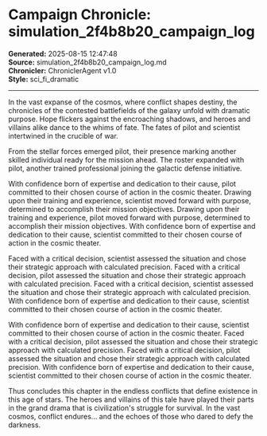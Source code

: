 # Campaign Chronicle: simulation_2f4b8b20_campaign_log

**Generated:** 2025-08-15 12:47:48  
**Source:** simulation_2f4b8b20_campaign_log.md  
**Chronicler:** ChroniclerAgent v1.0  
**Style:** sci_fi_dramatic  

---

In the vast expanse of the cosmos, where conflict shapes destiny, the chronicles of the contested battlefields of the galaxy unfold with dramatic purpose. Hope flickers against the encroaching shadows, and heroes and villains alike dance to the whims of fate. The fates of pilot and scientist intertwined in the crucible of war.

From the stellar forces emerged pilot, their presence marking another skilled individual ready for the mission ahead. The roster expanded with pilot, another trained professional joining the galactic defense initiative. 

With confidence born of expertise and dedication to their cause, pilot committed to their chosen course of action in the cosmic theater. Drawing upon their training and experience, scientist moved forward with purpose, determined to accomplish their mission objectives. Drawing upon their training and experience, pilot moved forward with purpose, determined to accomplish their mission objectives. With confidence born of expertise and dedication to their cause, scientist committed to their chosen course of action in the cosmic theater. 

Faced with a critical decision, scientist assessed the situation and chose their strategic approach with calculated precision. Faced with a critical decision, pilot assessed the situation and chose their strategic approach with calculated precision. Faced with a critical decision, scientist assessed the situation and chose their strategic approach with calculated precision. With confidence born of expertise and dedication to their cause, scientist committed to their chosen course of action in the cosmic theater. 

With confidence born of expertise and dedication to their cause, scientist committed to their chosen course of action in the cosmic theater. Faced with a critical decision, pilot assessed the situation and chose their strategic approach with calculated precision. Faced with a critical decision, pilot assessed the situation and chose their strategic approach with calculated precision. With confidence born of expertise and dedication to their cause, scientist committed to their chosen course of action in the cosmic theater.

Thus concludes this chapter in the endless conflicts that define existence in this age of stars. The heroes and villains of this tale have played their parts in the grand drama that is civilization's struggle for survival. In the vast cosmos, conflict endures... and the echoes of those who dared to defy the darkness.